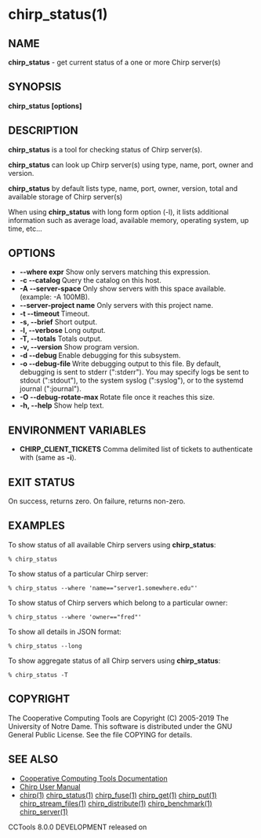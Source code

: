 






















# chirp_status(1)

## NAME
**chirp_status** - get current status of a one or more Chirp server(s)

## SYNOPSIS
****chirp_status [options] <nane> <value>****

## DESCRIPTION
**chirp_status** is a tool for checking status of Chirp server(s).

**chirp_status** can look up Chirp server(s) using type, name, port, owner and version.

**chirp_status** by default lists type, name, port, owner, version, total and available storage of Chirp server(s)

When using **chirp_status** with long form option (-l), it lists additional information such as average load, available memory, operating system, up time, etc...

## OPTIONS

- **--where expr**  Show only servers matching this expression.
- **-c --catalog <host>** Query the catalog on this host.
- **-A --server-space <size>** Only show servers with this space available. (example: -A 100MB).
- **--server-project name** Only servers with this project name.
- **-t --timeout <time>** Timeout.
- **-s, --brief** Short output.
- **-l, --verbose** Long output.
- **-T, --totals** Totals output.
- **-v, --version** Show program version.
- **-d --debug <flag>** Enable debugging for this subsystem.
- **-o --debug-file <file>** Write debugging output to this file. By default, debugging is sent to stderr (":stderr"). You may specify logs be sent to stdout (":stdout"), to the system syslog (":syslog"), or to the systemd journal (":journal").
- **-O --debug-rotate-max <bytes>** Rotate file once it reaches this size.
- **-h, --help** Show help text.


## ENVIRONMENT VARIABLES


- ****CHIRP_CLIENT_TICKETS**** Comma delimited list of tickets to authenticate with (same as **-i**).


## EXIT STATUS
On success, returns zero.  On failure, returns non-zero.

## EXAMPLES

To show status of all available Chirp servers using **chirp_status**:

```
% chirp_status
```

To show status of a particular Chirp server:

```
% chirp_status --where 'name=="server1.somewhere.edu"'
```

To show status of Chirp servers which belong to a particular owner:

```
% chirp_status --where 'owner=="fred"'
```

To show all details in JSON format:

```
% chirp_status --long
```

To show aggregate status of all Chirp servers using  **chirp_status**:

```
% chirp_status -T
```

## COPYRIGHT

The Cooperative Computing Tools are Copyright (C) 2005-2019 The University of Notre Dame.  This software is distributed under the GNU General Public License.  See the file COPYING for details.

## SEE ALSO


- [Cooperative Computing Tools Documentation]("../index.html")
- [Chirp User Manual]("../chirp.html")
- [chirp(1)](chirp.md)  [chirp_status(1)](chirp_status.md)  [chirp_fuse(1)](chirp_fuse.md)  [chirp_get(1)](chirp_get.md)  [chirp_put(1)](chirp_put.md)  [chirp_stream_files(1)](chirp_stream_files.md)  [chirp_distribute(1)](chirp_distribute.md)  [chirp_benchmark(1)](chirp_benchmark.md)  [chirp_server(1)](chirp_server.md)


CCTools 8.0.0 DEVELOPMENT released on 
